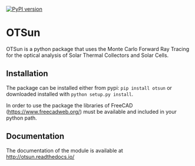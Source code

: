 [![PyPI version](https://badge.fury.io/py/OTSun.svg)](https://badge.fury.io/py/OTSun)

# OTSun

OTSun is a python package that uses the Monte Carlo Forward Ray Tracing for the optical analysis of Solar Thermal Collectors and Solar Cells. 

## Installation

The package can be installed either from pypi:
`pip install otsun` or downloaded installed with `python setup.py install`.

In order to use the package the libraries of FreeCAD (https://www.freecadweb.org/) must be available and included in your python path.

## Documentation

The documentation of the module is available at http://otsun.readthedocs.io/
